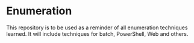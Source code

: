 # Enumeration

This repository is to be used as a reminder of all enumeration techniques learned. It will include techniques for batch, PowerShell, Web and others.
